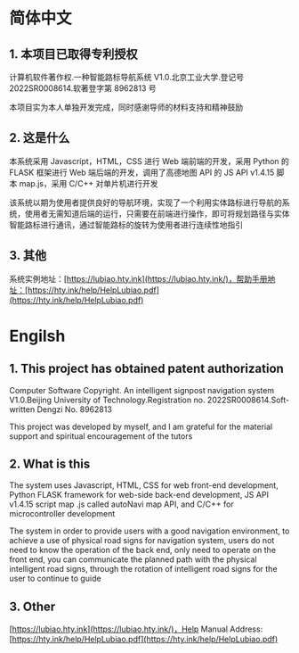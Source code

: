 # 简体中文

## 1. 本项目已取得专利授权

计算机软件著作权.一种智能路标导航系统 V1.0.北京工业大学.登记号 2022SR0008614.软著登字第 8962813 号

本项目实为本人单独开发完成，同时感谢导师的材料支持和精神鼓励

## 2. 这是什么

本系统采用 Javascript，HTML，CSS 进行 Web 端前端的开发，采用 Python 的 FLASK 框架进行 Web 端后端的开发，调用了高德地图 API 的 JS API v1.4.15 脚本 map.js，采用 C/C++ 对单片机进行开发

该系统以期为使用者提供良好的导航环境，实现了一个利用实体路标进行导航的系统，使用者无需知道后端的运行，只需要在前端进行操作，即可将规划路径与实体智能路标进行通讯，通过智能路标的旋转为使用者进行连续性地指引

## 3. 其他

系统实例地址：[https://lubiao.hty.ink](https://lubiao.hty.ink/)，帮助手册地址：[https://hty.ink/help/HelpLubiao.pdf](https://hty.ink/help/HelpLubiao.pdf)

# Engilsh

## 1. This project has obtained patent authorization

Computer Software Copyright. An intelligent signpost navigation system V1.0.Beijing University of Technology.Registration no. 2022SR0008614.Soft-written Dengzi No. 8962813

This project was developed by myself, and I am grateful for the material support and spiritual encouragement of the tutors

## 2. What is this

The system uses Javascript, HTML, CSS for web front-end development, Python FLASK framework for web-side back-end development, JS API v1.4.15 script map .js called autoNavi map API, and C/C++ for microcontroller development

The system in order to provide users with a good navigation environment, to achieve a use of physical road signs for navigation system, users do not need to know the operation of the back end, only need to operate on the front end, you can communicate the planned path with the physical intelligent road signs, through the rotation of intelligent road signs for the user to continue to guide

## 3. Other

[https://lubiao.hty.ink](https://lubiao.hty.ink/)，Help Manual Address:[https://hty.ink/help/HelpLubiao.pdf](https://hty.ink/help/HelpLubiao.pdf)
